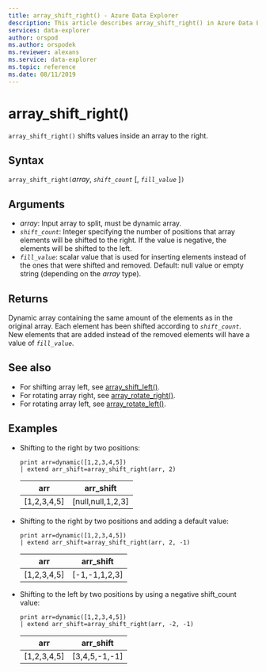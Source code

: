 ```yaml
---
title: array_shift_right() - Azure Data Explorer
description: This article describes array_shift_right() in Azure Data Explorer.
services: data-explorer
author: orspod
ms.author: orspodek
ms.reviewer: alexans
ms.service: data-explorer
ms.topic: reference
ms.date: 08/11/2019
---
```

# array_shift_right()

`array_shift_right()` shifts values inside an array to the right.

## Syntax

`array_shift_right(`*array*, *`shift_count`* [, *`fill_value`* ]`)`

## Arguments

* *array*: Input array to split, must be dynamic array.
* *`shift_count`*: Integer specifying the number of positions that array elements will be shifted to the right. If the value is negative, the elements will be shifted to the left.
* *`fill_value`*: scalar value that is used for inserting elements instead of the ones that were shifted and removed. Default: null value or empty string (depending on the *array* type).

## Returns

Dynamic array containing the same amount of the elements as in the original array. Each element has been shifted according to *`shift_count`*. New elements that are added instead of the removed elements will have a value of *`fill_value`*.

## See also

* For shifting array left, see [array_shift_left()](array_shift_leftfunction.md).
* For rotating array right, see [array_rotate_right()](array_rotate_rightfunction.md).
* For rotating array left, see [array_rotate_left()](array_rotate_leftfunction.md).

## Examples

* Shifting to the right by two positions:

    <!-- csl: https://help.kusto.windows.net:443/Samples -->
    ```kusto
    print arr=dynamic([1,2,3,4,5]) 
    | extend arr_shift=array_shift_right(arr, 2)
    ```
    
    |arr|arr_shift|
    |---|---|
    |[1,2,3,4,5]|[null,null,1,2,3]|

* Shifting to the right by two positions and adding a default value:

    <!-- csl: https://help.kusto.windows.net:443/Samples -->
    ```kusto
    print arr=dynamic([1,2,3,4,5]) 
    | extend arr_shift=array_shift_right(arr, 2, -1)
    ```
    
    |arr|arr_shift|
    |---|---|
    |[1,2,3,4,5]|[-1,-1,1,2,3]|

* Shifting to the left by two positions by using a negative shift_count value:

    <!-- csl: https://help.kusto.windows.net:443/Samples -->
    ```kusto
    print arr=dynamic([1,2,3,4,5]) 
    | extend arr_shift=array_shift_right(arr, -2, -1)
    ```
    
    |arr|arr_shift|
    |---|---|
    |[1,2,3,4,5]|[3,4,5,-1,-1]|
    